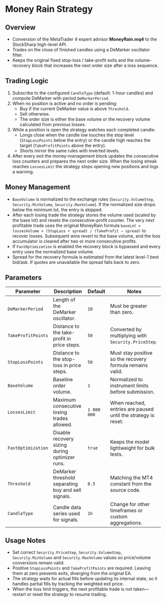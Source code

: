 # Money Rain Strategy

## Overview
- Conversion of the MetaTrader 4 expert advisor **MoneyRain.mq4** to the StockSharp high-level API.
- Trades on the close of finished candles using a DeMarker oscillator filter.
- Keeps the original fixed stop-loss / take-profit exits and the volume-recovery block that increases the next order size after a loss sequence.

## Trading Logic
1. Subscribe to the configured `CandleType` (default: 1-hour candles) and compute DeMarker with period `DeMarkerPeriod`.
2. When no position is active and no order is pending:
   - Buy if the current DeMarker value is above `Threshold`.
   - Sell otherwise.
   - The order size is either the base volume or the recovery volume calculated from previous losses.
3. While a position is open the strategy watches each completed candle:
   - Longs close when the candle low touches the stop level (`StopLossPoints` below the entry) or the candle high reaches the target (`TakeProfitPoints` above the entry).
   - Shorts mirror the same rules with inverted levels.
4. After every exit the money-management block updates the consecutive loss counters and prepares the next order size. When the losing streak reaches `LossesLimit` the strategy stops opening new positions and logs a warning.

## Money Management
- `BaseVolume` is normalized to the exchange rules (`Security.VolumeStep`, `Security.MinVolume`, `Security.MaxVolume`). If the normalized size drops below the minimum lot, the entry is skipped.
- After each losing trade the strategy stores the volume used (scaled by the base lot) and resets the consecutive-profit counter. The very next profitable trade uses the original MoneyRain formula `baseLot × lossesVolume × (StopLoss + spread) / (TakeProfit − spread)` to recover losses. Subsequent wins revert to the base volume, and the loss accumulator is cleared after two or more consecutive profits.
- If `FastOptimization` is enabled the recovery block is bypassed and every entry uses the normalized base volume.
- Spread for the recovery formula is estimated from the latest level-1 best bid/ask. If quotes are unavailable the spread falls back to zero.

## Parameters
| Parameter | Description | Default | Notes |
|-----------|-------------|---------|-------|
| `DeMarkerPeriod` | Length of the DeMarker oscillator. | `10` | Must be greater than zero. |
| `TakeProfitPoints` | Distance to the take-profit in price steps. | `50` | Converted by multiplying with `Security.PriceStep`. |
| `StopLossPoints` | Distance to the stop-loss in price steps. | `50` | Must stay positive so the recovery formula remains valid. |
| `BaseVolume` | Baseline order volume. | `1` | Normalized to instrument limits before submission. |
| `LossesLimit` | Maximum consecutive losing trades allowed. | `1 000 000` | When reached, entries are paused until the strategy is reset. |
| `FastOptimization` | Disable recovery sizing during optimizer runs. | `true` | Keeps the model lightweight for bulk tests. |
| `Threshold` | DeMarker threshold separating buy and sell signals. | `0.5` | Matching the MT4 constant from the source code. |
| `CandleType` | Candle data series used for signals. | `1h` | Change for other timeframes or custom aggregations. |

## Usage Notes
- Set correct `Security.PriceStep`, `Security.VolumeStep`, `Security.MinVolume` and `Security.MaxVolume` values so price/volume conversions remain valid.
- Positive `StopLossPoints` and `TakeProfitPoints` are required. Leaving them at zero prevents exits, diverging from the original EA.
- The strategy waits for actual fills before updating its internal state, so it handles partial fills by tracking the weighted exit price.
- When the loss limit triggers, the next profitable trade is not taken—restart or reset the strategy to resume trading.
